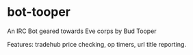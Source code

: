 bot-tooper
==========

An IRC Bot geared towards Eve corps by Bud Tooper

Features: tradehub price checking, op timers, url title reporting.
